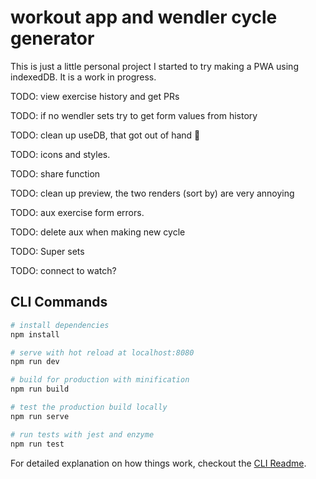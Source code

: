 # workout app and wendler cycle generator

This is just a little personal project I started to try making a PWA using indexedDB. It is a work in progress.

TODO: view exercise history and get PRs

TODO: if no wendler sets try to get form values from history

TODO: clean up useDB, that got out of hand 😬

TODO: icons and styles.

TODO: share function

TODO: clean up preview, the two renders (sort by) are very annoying

TODO: aux exercise form errors.

TODO: delete aux when making new cycle

TODO: Super sets

TODO: connect to watch?

## CLI Commands

```bash
# install dependencies
npm install

# serve with hot reload at localhost:8080
npm run dev

# build for production with minification
npm run build

# test the production build locally
npm run serve

# run tests with jest and enzyme
npm run test
```

For detailed explanation on how things work, checkout the [CLI Readme](https://github.com/developit/preact-cli/blob/master/README.md).
